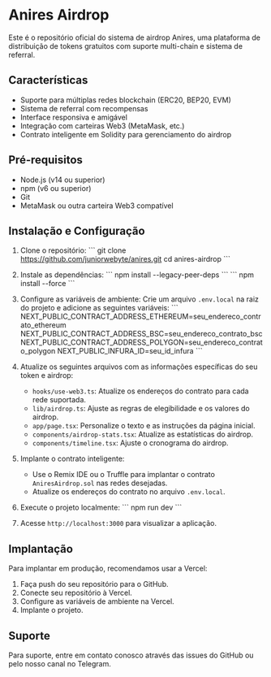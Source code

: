 # Anires Airdrop

Este é o repositório oficial do sistema de airdrop Anires, uma plataforma de distribuição de tokens gratuitos com suporte multi-chain e sistema de referral.

## Características

- Suporte para múltiplas redes blockchain (ERC20, BEP20, EVM)
- Sistema de referral com recompensas
- Interface responsiva e amigável
- Integração com carteiras Web3 (MetaMask, etc.)
- Contrato inteligente em Solidity para gerenciamento do airdrop

## Pré-requisitos

- Node.js (v14 ou superior)
- npm (v6 ou superior)
- Git
- MetaMask ou outra carteira Web3 compatível

## Instalação e Configuração

1. Clone o repositório:
   \`\`\`
   git clone https://github.com/juniorwebyte/anires.git
   cd anires-airdrop
   \`\`\`

2. Instale as dependências:
   \`\`\`
   npm install --legacy-peer-deps
   \`\`\`
   \`\`\`
   npm install --force
   \`\`\`

3. Configure as variáveis de ambiente:
   Crie um arquivo `.env.local` na raiz do projeto e adicione as seguintes variáveis:
   \`\`\`
   NEXT_PUBLIC_CONTRACT_ADDRESS_ETHEREUM=seu_endereco_contrato_ethereum
   NEXT_PUBLIC_CONTRACT_ADDRESS_BSC=seu_endereco_contrato_bsc
   NEXT_PUBLIC_CONTRACT_ADDRESS_POLYGON=seu_endereco_contrato_polygon
   NEXT_PUBLIC_INFURA_ID=seu_id_infura
   \`\`\`

4. Atualize os seguintes arquivos com as informações específicas do seu token e airdrop:
   - `hooks/use-web3.ts`: Atualize os endereços do contrato para cada rede suportada.
   - `lib/airdrop.ts`: Ajuste as regras de elegibilidade e os valores do airdrop.
   - `app/page.tsx`: Personalize o texto e as instruções da página inicial.
   - `components/airdrop-stats.tsx`: Atualize as estatísticas do airdrop.
   - `components/timeline.tsx`: Ajuste o cronograma do airdrop.

5. Implante o contrato inteligente:
   - Use o Remix IDE ou o Truffle para implantar o contrato `AniresAirdrop.sol` nas redes desejadas.
   - Atualize os endereços do contrato no arquivo `.env.local`.

6. Execute o projeto localmente:
   \`\`\`
   npm run dev
   \`\`\`

7. Acesse `http://localhost:3000` para visualizar a aplicação.

## Implantação

Para implantar em produção, recomendamos usar a Vercel:

1. Faça push do seu repositório para o GitHub.
2. Conecte seu repositório à Vercel.
3. Configure as variáveis de ambiente na Vercel.
4. Implante o projeto.

## Suporte

Para suporte, entre em contato conosco através das issues do GitHub ou pelo nosso canal no Telegram.